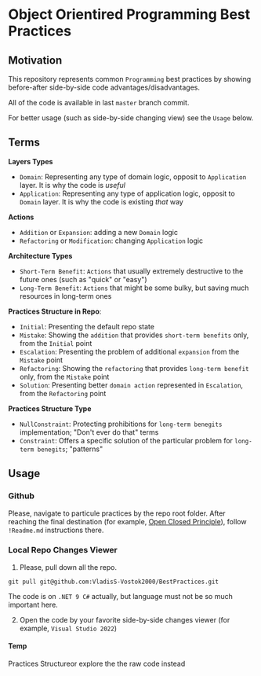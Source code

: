# Object Orientired Programming Best Practices

## Motivation

This repository represents common `Programming` best practices
by showing before-after side-by-side code advantages/disadvantages.

All of the code is available in last `master` branch commit.

For better usage (such as side-by-side changing view) see the `Usage` below.


## Terms

**Layers Types**

 - `Domain`: Representing any type of domain logic, opposit to `Application` layer. It is why the code is *useful*
 - `Application`: Representing any type of application logic, opposit to `Domain` layer. It is why the code is existing *that* way
 
 
**Actions**

 - `Addition` or `Expansion`: adding a new `Domain` logic
 - `Refactoring` or `Modification`: changing `Application` logic


**Architecture Types**

 - `Short-Term Benefit`: `Actions` that  usually extremely destructive to the future ones (such as "quick" or "easy")
 - `Long-Term Benefit`: `Actions` that might be some bulky, but saving much resources in long-term ones


**Practices Structure in Repo**:

 - `Initial`: Presenting the default repo state
 - `Mistake`: Showing the `addition` that provides `short-term benefits` only, from the `Initial` point
 - `Escalation`: Presenting the problem of additional `expansion` from the `Mistake` point
 - `Refactoring`: Showing the `refactoring` that provides `long-term benefit` only, from the `Mistake` point
 - `Solution`: Presenting better `domain action` represented in `Escalation`, from the `Refactoring` point
 
 
**Practices Structure Type**
 - `NullConstraint`: Protecting prohibitions for `long-term benegits` implementation; "Don't ever do that" terms
 - `Constraint`: Offers a specific solution  of the particular problem for `long-term benegits`; "patterns"


## Usage
 
### Github
 
Please, navigate to particule practices by the repo root folder. After reaching the final destination (for example, [Open Closed Principle](https://github.com/VladisS-Vostok2000/Best_Practices/tree/master/BestPractices/OOP/SOLID/Open%20Closed%20Principle)), follow `!Readme.md` instructions there.


### Local Repo Changes Viewer
 
1. Please, pull down all the repo.

`git pull git@github.com:VladisS-Vostok2000/BestPractices.git`

The code is on `.NET 9 C#` actually, but language must not be so much important here.

2. Open the code by your favorite side-by-side changes viewer (for example, `Visual Studio 2022`)



#### Temp

Practices Structureor explore the the raw code instead